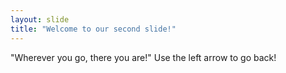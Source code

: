 ```yaml
---
layout: slide
title: "Welcome to our second slide!"
---
```

"Wherever you go, there you are!"
Use the left arrow to go back!
